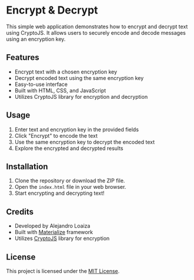# Encrypt & Decrypt

This simple web application demonstrates how to encrypt and decrypt text using CryptoJS. It allows users to securely encode and decode messages using an encryption key.

## Features
- Encrypt text with a chosen encryption key
- Decrypt encoded text using the same encryption key
- Easy-to-use interface
- Built with HTML, CSS, and JavaScript
- Utilizes CryptoJS library for encryption and decryption

## Usage
1. Enter text and encryption key in the provided fields
2. Click "Encrypt" to encode the text
3. Use the same encryption key to decrypt the encoded text
4. Explore the encrypted and decrypted results

## Installation
1. Clone the repository or download the ZIP file.
2. Open the `index.html` file in your web browser.
3. Start encrypting and decrypting text!

## Credits
- Developed by Alejandro Loaiza
- Built with [Materialize](https://materializecss.com/) framework
- Utilizes [CryptoJS](https://github.com/brix/crypto-js) library for encryption

## License
This project is licensed under the [MIT License](LICENSE).
